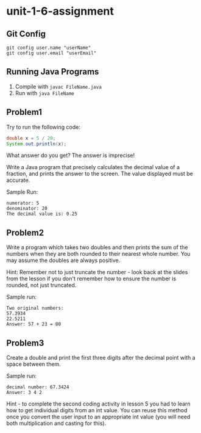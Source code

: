 # unit-1-6-assignment

## Git Config
```
git config user.name "userName"
git config user.email "userEmail"
```

## Running Java Programs
1. Compile with `javac FileName.java`
2. Run with `java FileName`

## Problem1
Try to run the following code:
```java
double x = 5 / 20;
System.out.println(x);
```
What answer do you get? The answer is imprecise!

Write a Java program that precisely calculates the decimal value of a fraction, and prints the answer to the screen. The value displayed must be accurate.

Sample Run:
```
numerator: 5
denominator: 20
The decimal value is: 0.25
```

## Problem2
Write a program which takes two doubles and then prints the sum of the numbers when they are both rounded to their nearest whole number. You may assume the doubles are always positive.

Hint: Remember not to just truncate the number - look back at the slides from the lesson if you don't remember how to ensure the number is rounded, not just truncated.

Sample run:
```
Two original numbers:
57.3934
22.5211
Answer: 57 + 23 = 80
```

## Problem3
Create a double and print the first three digits after the decimal point with a space between them.

Sample run:
```
decimal number: 67.3424
Answer: 3 4 2
```
Hint - to complete the second coding activity in lesson 5 you had to learn how to get individual digits from an int value. You can reuse this method once you convert the user input to an appropriate int value (you will need both multiplication and casting for this).
